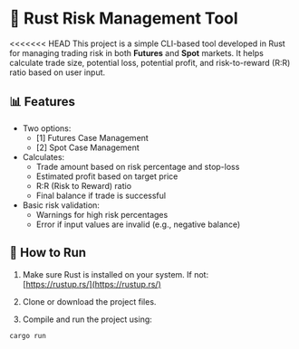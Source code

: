 # 💼 Rust Risk Management Tool

<<<<<<< HEAD
This project is a simple CLI-based tool developed in Rust for managing trading risk in both **Futures** and **Spot** markets. It helps calculate trade size, potential loss, potential profit, and risk-to-reward (R:R) ratio based on user input.

## 📊 Features

- Two options:
  - [1] Futures Case Management
  - [2] Spot Case Management
- Calculates:
  - Trade amount based on risk percentage and stop-loss
  - Estimated profit based on target price
  - R:R (Risk to Reward) ratio
  - Final balance if trade is successful
- Basic risk validation:
  - Warnings for high risk percentages
  - Error if input values are invalid (e.g., negative balance)

## 🚀 How to Run

1. Make sure Rust is installed on your system. If not:  
   [https://rustup.rs/](https://rustup.rs/)

2. Clone or download the project files.

3. Compile and run the project using:

```bash
cargo run
